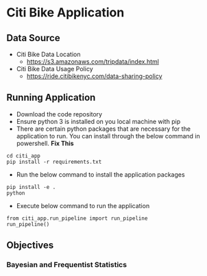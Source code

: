 # Citi Bike Application

## Data Source
- Citi Bike Data Location
  - https://s3.amazonaws.com/tripdata/index.html
- Citi Bike Data Usage Policy
  - https://ride.citibikenyc.com/data-sharing-policy


## Running Application
- Download the code repository
- Ensure python 3 is installed on you local machine with pip
- There are certain python packages that are necessary for the application to run. You can install through the below command in powershell. **Fix This**

```shell
cd citi_app
pip install -r requirements.txt
```

- Run the below command to install the application packages
```shell
pip install -e .
python
```

- Execute below command to run the application
```shell
from citi_app.run_pipeline import run_pipeline
run_pipeline()
```

## Objectives

### Bayesian and Frequentist Statistics